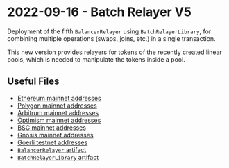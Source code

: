 # 2022-09-16 - Batch Relayer V5

Deployment of the fifth `BalancerRelayer` using `BatchRelayerLibrary`, for combining multiple operations (swaps, joins, etc.) in a single transaction.

This new version provides relayers for tokens of the recently created linear pools, which is needed to manipulate the tokens inside a pool.

## Useful Files

- [Ethereum mainnet addresses](./output/mainnet.json)
- [Polygon mainnet addresses](./output/polygon.json)
- [Arbitrum mainnet addresses](./output/arbitrum.json)
- [Optimism mainnet addresses](./output/optimism.json)
- [BSC mainnet addresses](./output/bsc.json)
- [Gnosis mainnet addresses](./output/gnosis.json)
- [Goerli testnet addresses](./output/goerli.json)
- [`BalancerRelayer` artifact](./artifact/BalancerRelayer.json)
- [`BatchRelayerLibrary` artifact](./artifact/BatchRelayerLibrary.json)